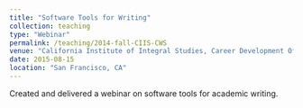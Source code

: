 ```yaml
---
title: "Software Tools for Writing"
collection: teaching
type: "Webinar"
permalink: /teaching/2014-fall-CIIS-CWS
venue: "California Institute of Integral Studies, Career Development Office"
date: 2015-08-15
location: "San Francisco, CA"
---
```



Created and delivered a webinar on software tools for academic writing.